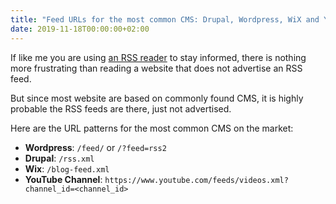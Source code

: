 ```yaml
---
title: "Feed URLs for the most common CMS: Drupal, Wordpress, WiX and YouTube"
date: 2019-11-18T00:00:00+02:00
---
```


If like me you are using [an RSS reader](../deploying-miniflux-openshift/) to stay informed, there is nothing more frustrating than reading a website that does not advertise an RSS feed.

But since most website are based on commonly found CMS, it is highly probable the RSS feeds are there, just not advertised.

Here are the URL patterns for the most common CMS on the market:

- **Wordpress**: `/feed/` or `/?feed=rss2`
- **Drupal**: `/rss.xml`
- **Wix**: `/blog-feed.xml`
- **YouTube Channel**: `https://www.youtube.com/feeds/videos.xml?channel_id=<channel_id>`

